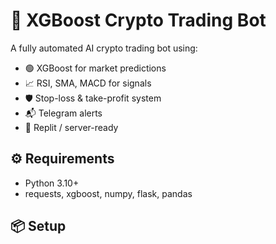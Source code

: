 # 🧠 XGBoost Crypto Trading Bot

A fully automated AI crypto trading bot using:
- 🟢 XGBoost for market predictions
- 📈 RSI, SMA, MACD for signals
- 🛡️ Stop-loss & take-profit system
- 📬 Telegram alerts
- 🚀 Replit / server-ready

## ⚙️ Requirements
- Python 3.10+
- requests, xgboost, numpy, flask, pandas

## 📦 Setup
